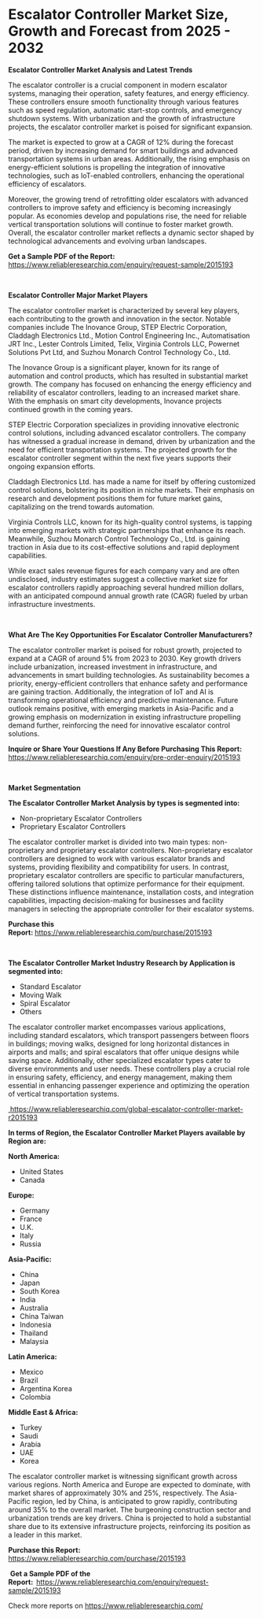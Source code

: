 <p><h1>Escalator Controller Market Size, Growth and Forecast from 2025 - 2032</h1></p><p><strong>Escalator Controller Market Analysis and Latest Trends</strong></p>
<p><p>The escalator controller is a crucial component in modern escalator systems, managing their operation, safety features, and energy efficiency. These controllers ensure smooth functionality through various features such as speed regulation, automatic start-stop controls, and emergency shutdown systems. With urbanization and the growth of infrastructure projects, the escalator controller market is poised for significant expansion.</p><p>The market is expected to grow at a CAGR of 12% during the forecast period, driven by increasing demand for smart buildings and advanced transportation systems in urban areas. Additionally, the rising emphasis on energy-efficient solutions is propelling the integration of innovative technologies, such as IoT-enabled controllers, enhancing the operational efficiency of escalators. </p><p>Moreover, the growing trend of retrofitting older escalators with advanced controllers to improve safety and efficiency is becoming increasingly popular. As economies develop and populations rise, the need for reliable vertical transportation solutions will continue to foster market growth. Overall, the escalator controller market reflects a dynamic sector shaped by technological advancements and evolving urban landscapes.</p></p>
<p><strong>Get a Sample PDF of the Report:&nbsp;</strong> <a href="https://www.reliableresearchiq.com/enquiry/request-sample/2015193?utm_campaign=1119&utm_medium=2&utm_source=Github&utm_content=ia&utm_term=17012025&utm_id=escalator-controller">https://www.reliableresearchiq.com/enquiry/request-sample/2015193</a></p>
<p>&nbsp;</p>
<p><strong>Escalator Controller Major Market Players</strong></p>
<p><p>The escalator controller market is characterized by several key players, each contributing to the growth and innovation in the sector. Notable companies include The Inovance Group, STEP Electric Corporation, Claddagh Electronics Ltd., Motion Control Engineering Inc., Automatisation JRT Inc., Lester Controls Limited, Telix, Virginia Controls LLC, Powernet Solutions Pvt Ltd, and Suzhou Monarch Control Technology Co., Ltd.</p><p>The Inovance Group is a significant player, known for its range of automation and control products, which has resulted in substantial market growth. The company has focused on enhancing the energy efficiency and reliability of escalator controllers, leading to an increased market share. With the emphasis on smart city developments, Inovance projects continued growth in the coming years.</p><p>STEP Electric Corporation specializes in providing innovative electronic control solutions, including advanced escalator controllers. The company has witnessed a gradual increase in demand, driven by urbanization and the need for efficient transportation systems. The projected growth for the escalator controller segment within the next five years supports their ongoing expansion efforts.</p><p>Claddagh Electronics Ltd. has made a name for itself by offering customized control solutions, bolstering its position in niche markets. Their emphasis on research and development positions them for future market gains, capitalizing on the trend towards automation.</p><p>Virginia Controls LLC, known for its high-quality control systems, is tapping into emerging markets with strategic partnerships that enhance its reach. Meanwhile, Suzhou Monarch Control Technology Co., Ltd. is gaining traction in Asia due to its cost-effective solutions and rapid deployment capabilities.</p><p>While exact sales revenue figures for each company vary and are often undisclosed, industry estimates suggest a collective market size for escalator controllers rapidly approaching several hundred million dollars, with an anticipated compound annual growth rate (CAGR) fueled by urban infrastructure investments.</p></p>
<p>&nbsp;</p>
<p><strong>What Are The Key Opportunities For Escalator Controller Manufacturers?</strong></p>
<p><p>The escalator controller market is poised for robust growth, projected to expand at a CAGR of around 5% from 2023 to 2030. Key growth drivers include urbanization, increased investment in infrastructure, and advancements in smart building technologies. As sustainability becomes a priority, energy-efficient controllers that enhance safety and performance are gaining traction. Additionally, the integration of IoT and AI is transforming operational efficiency and predictive maintenance. Future outlook remains positive, with emerging markets in Asia-Pacific and a growing emphasis on modernization in existing infrastructure propelling demand further, reinforcing the need for innovative escalator control solutions.</p></p>
<p><strong>Inquire or Share Your Questions If Any Before Purchasing This Report:</strong> <a href="https://www.reliableresearchiq.com/enquiry/pre-order-enquiry/2015193?utm_campaign=1119&utm_medium=2&utm_source=Github&utm_content=ia&utm_term=17012025&utm_id=escalator-controller">https://www.reliableresearchiq.com/enquiry/pre-order-enquiry/2015193</a></p>
<p>&nbsp;</p>
<p><strong>Market Segmentation</strong></p>
<p><strong>The Escalator Controller Market Analysis by types is segmented into:</strong></p>
<p><ul><li>Non-proprietary Escalator Controllers</li><li>Proprietary Escalator Controllers</li></ul></p>
<p><p>The escalator controller market is divided into two main types: non-proprietary and proprietary escalator controllers. Non-proprietary escalator controllers are designed to work with various escalator brands and systems, providing flexibility and compatibility for users. In contrast, proprietary escalator controllers are specific to particular manufacturers, offering tailored solutions that optimize performance for their equipment. These distinctions influence maintenance, installation costs, and integration capabilities, impacting decision-making for businesses and facility managers in selecting the appropriate controller for their escalator systems.</p></p>
<p><strong>Purchase this Report:&nbsp;</strong><a href="https://www.reliableresearchiq.com/purchase/2015193?utm_campaign=1119&utm_medium=2&utm_source=Github&utm_content=ia&utm_term=17012025&utm_id=escalator-controller">https://www.reliableresearchiq.com/purchase/2015193</a></p>
<p>&nbsp;</p>
<p><strong>The Escalator Controller Market Industry Research by Application is segmented into:</strong></p>
<p><ul><li>Standard Escalator</li><li>Moving Walk</li><li>Spiral Escalator</li><li>Others</li></ul></p>
<p><p>The escalator controller market encompasses various applications, including standard escalators, which transport passengers between floors in buildings; moving walks, designed for long horizontal distances in airports and malls; and spiral escalators that offer unique designs while saving space. Additionally, other specialized escalator types cater to diverse environments and user needs. These controllers play a crucial role in ensuring safety, efficiency, and energy management, making them essential in enhancing passenger experience and optimizing the operation of vertical transportation systems.</p></p>
<p><a href="https://www.reliableresearchiq.com/global-escalator-controller-market-r2015193?utm_campaign=1119&utm_medium=2&utm_source=Github&utm_content=ia&utm_term=17012025&utm_id=escalator-controller">&nbsp;https://www.reliableresearchiq.com/global-escalator-controller-market-r2015193</a></p>
<p><strong>In terms of Region, the Escalator Controller Market Players available by Region are:</strong></p>
<p>
    <p> <strong> North America: </strong>
        <ul>
            <li>United States</li>
            <li>Canada</li>
        </ul>
        </p> 
    <p> <strong> Europe: </strong>
        <ul>
            <li>Germany</li>
            <li>France</li>
            <li>U.K.</li>
            <li>Italy</li>
            <li>Russia</li>
        </ul>
        </p> 
    <p> <strong> Asia-Pacific: </strong>
        <ul>
            <li>China</li>
            <li>Japan</li>
            <li>South Korea</li>
            <li>India</li>
            <li>Australia</li>
            <li>China Taiwan</li>
            <li>Indonesia</li>
            <li>Thailand</li>
            <li>Malaysia</li>
        </ul>
        </p> 
    <p> <strong> Latin America: </strong>
        <ul>
            <li>Mexico</li>
            <li>Brazil</li>
            <li>Argentina Korea</li>
            <li>Colombia</li>
        </ul>
        </p> 
    <p> <strong> Middle East & Africa: </strong>
        <ul>
            <li>Turkey</li>
            <li>Saudi</li>
            <li>Arabia</li>
            <li>UAE</li>
            <li>Korea</li>
        </ul>
    </p>
    </p>
<p><p>The escalator controller market is witnessing significant growth across various regions. North America and Europe are expected to dominate, with market shares of approximately 30% and 25%, respectively. The Asia-Pacific region, led by China, is anticipated to grow rapidly, contributing around 35% to the overall market. The burgeoning construction sector and urbanization trends are key drivers. China is projected to hold a substantial share due to its extensive infrastructure projects, reinforcing its position as a leader in this market.</p></p>
<p><strong>Purchase this Report: </strong><a href="https://www.reliableresearchiq.com/purchase/2015193?utm_campaign=1119&utm_medium=2&utm_source=Github&utm_content=ia&utm_term=17012025&utm_id=escalator-controller">https://www.reliableresearchiq.com/purchase/2015193</a></p>
<p>&nbsp;<strong>Get a Sample PDF of the Report:&nbsp;&nbsp;</strong><a href="https://www.reliableresearchiq.com/enquiry/request-sample/2015193?utm_campaign=1119&utm_medium=2&utm_source=Github&utm_content=ia&utm_term=17012025&utm_id=escalator-controller">https://www.reliableresearchiq.com/enquiry/request-sample/2015193</a></p>
<p><strong></strong></p>
<p>Check more reports on <a href="https://www.reliableresearchiq.com/?utm_campaign=1119&utm_medium=2&utm_source=Github&utm_content=ia&utm_term=17012025&utm_id=escalator-controller">https://www.reliableresearchiq.com/</a></p>